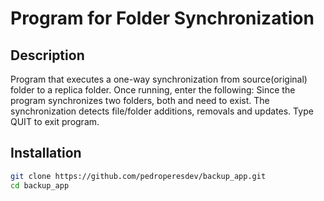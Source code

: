 # Program for Folder Synchronization

## Description
Program that executes a one-way synchronization from source(original) folder to a replica folder. Once running, enter the following: <sourceDir> <replicaDir> <intervalInSeconds> <logFilePath>
Since the program synchronizes two folders, both <sourceDir> and <replicaDir> need to exist. The synchronization detects file/folder additions, removals and updates. Type QUIT to exit program.


## Installation
```sh
git clone https://github.com/pedroperesdev/backup_app.git
cd backup_app

